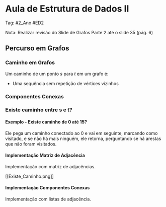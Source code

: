 # Aula de Estrutura de Dados II

Tag: #2_Ano #ED2

Nota: Realizar revisão do Slide de Grafos Parte 2 até o slide 35 (pág. 6)

## Percurso em Grafos

### Caminho em Grafos

Um caminho de um ponto $s$ para $t$ em um grafo é:

* Uma sequência sem repetição de vértices vizinhos

### Componentes Conexas

### Existe caminho entre s e t?

#### Exemplo - Existe caminho de 0 até 15?

Ele pega um caminho conectado ao 0 e vai em seguinte, marcando como visitado, e se não há mais ninguém, ele retorna, perguntando se há arestas que não foram visitados.

#### Implementação Matriz de Adjacência

Implementação com matriz de adjacências.

[[Existe_Caminho.png]]

#### Implementação Componentes Conexas

Implementação com listas de adjacência.
